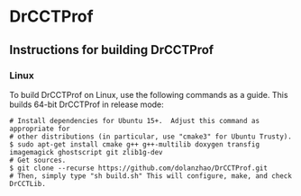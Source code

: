 # DrCCTProf

## Instructions for building DrCCTProf

### Linux

To build DrCCTProf on Linux, use the following commands as a guide. This builds 64-bit DrCCTProf in release mode:

```
# Install dependencies for Ubuntu 15+.  Adjust this command as appropriate for
# other distributions (in particular, use "cmake3" for Ubuntu Trusty).
$ sudo apt-get install cmake g++ g++-multilib doxygen transfig imagemagick ghostscript git zlib1g-dev
# Get sources.
$ git clone --recurse https://github.com/dolanzhao/DrCCTProf.git
# Then, simply type "sh build.sh" This will configure, make, and check DrCCTLib.
```
